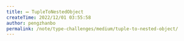 ```yaml
---
title: ➖ TupleToNestedObject
createTime: 2022/12/01 03:55:58
author: pengzhanbo
permalink: /note/type-challenges/medium/tuple-to-nested-object/
---
```

